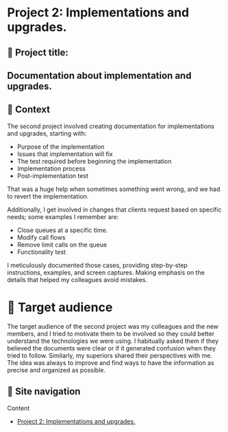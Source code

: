 # Project 2: Implementations and upgrades.

## 💼 Project title: 
## Documentation about implementation and upgrades.

## 📂 Context
The second project involved creating documentation for implementations and upgrades, starting with:

- Purpose of the implementation
- Issues that implementation will fix
- The test required before beginning the implementation
- Implementation process
- Post-implementation test

That was a huge help when sometimes something went wrong, and we had to revert the implementation.

Additionally, I get involved in changes that clients request based on specific needs; some examples I remember are:

- Close queues at a specific time. 
- Modify call flows
- Remove limit calls on the queue
- Functionality test

I meticulously documented those cases, providing step-by-step instructions, examples, and screen captures. Making emphasis on the details that helped my colleagues avoid mistakes.

# 👥 Target audience
The target audience of the second project was my colleagues and the new members, and I tried to motivate them to be involved so they could better understand the technologies we were using. 
I habitually asked them if they believed the documents were clear or if it generated confusion when they tried to follow. 
Similarly, my superiors shared their perspectives with me. The idea was always to improve and find ways to have the information as precise and organized as possible.

## 📍 Site navigation

Content

- [Project 2: Implementations and upgrades.](https://github.com/carlossolis2706/carlossolis2706/blob/main/Sample-2-content.md)
